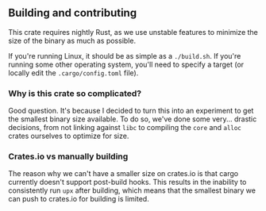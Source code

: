 ## Building and contributing

This crate requires nightly Rust, as we use unstable features to minimize the
size of the binary as much as possible.

If you're running Linux, it should be as simple as a `./build.sh`. If you're
running some other operating system, you'll need to specify a target (or locally
edit the `.cargo/config.toml` file).

### Why is this crate so complicated?

Good question. It's because I decided to turn this into an experiment to get the
smallest binary size available. To do so, we've done some very... drastic
decisions, from not linking against `libc` to compiling the `core` and `alloc`
crates ourselves to optimize for size.

### Crates.io vs manually building

The reason why we can't have a smaller size on crates.io is that cargo currently
doesn't support post-build hooks. This results in the inability to consistently
run `upx` after building, which means that the smallest binary we can push to
crates.io for building is limited.